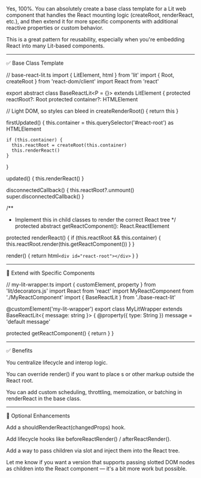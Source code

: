 Yes, 100%. You can absolutely create a base class template for a Lit web component that handles the React mounting logic (createRoot, renderReact, etc.), and then extend it for more specific components with additional reactive properties or custom behavior.

This is a great pattern for reusability, especially when you're embedding React into many Lit-based components.


---

✅ Base Class Template

// base-react-lit.ts
import { LitElement, html } from 'lit'
import { Root, createRoot } from 'react-dom/client'
import React from 'react'

export abstract class BaseReactLit<P = {}> extends LitElement {
  protected reactRoot?: Root
  protected container?: HTMLElement

  // Light DOM, so styles can bleed in
  createRenderRoot() {
    return this
  }

  firstUpdated() {
    this.container = this.querySelector('#react-root') as HTMLElement

    if (this.container) {
      this.reactRoot = createRoot(this.container)
      this.renderReact()
    }
  }

  updated() {
    this.renderReact()
  }

  disconnectedCallback() {
    this.reactRoot?.unmount()
    super.disconnectedCallback()
  }

  /**
   * Implement this in child classes to render the correct React tree
   */
  protected abstract getReactComponent(): React.ReactElement<P>

  protected renderReact() {
    if (this.reactRoot && this.container) {
      this.reactRoot.render(this.getReactComponent())
    }
  }

  render() {
    return html`<div id="react-root"></div>`
  }
}


---

🚀 Extend with Specific Components

// my-lit-wrapper.ts
import { customElement, property } from 'lit/decorators.js'
import React from 'react'
import MyReactComponent from './MyReactComponent'
import { BaseReactLit } from './base-react-lit'

@customElement('my-lit-wrapper')
export class MyLitWrapper extends BaseReactLit<{ message: string }> {
  @property({ type: String }) message = 'default message'

  protected getReactComponent() {
    return <MyReactComponent message={this.message} />
  }
}


---

✅ Benefits

You centralize lifecycle and interop logic.

You can override render() if you want to place <slot>s or other markup outside the React root.

You can add custom scheduling, throttling, memoization, or batching in renderReact in the base class.



---

🧠 Optional Enhancements

Add a shouldRenderReact(changedProps) hook.

Add lifecycle hooks like beforeReactRender() / afterReactRender().

Add a way to pass children via slot and inject them into the React tree.


Let me know if you want a version that supports passing slotted DOM nodes as children into the React component — it's a bit more work but possible.

